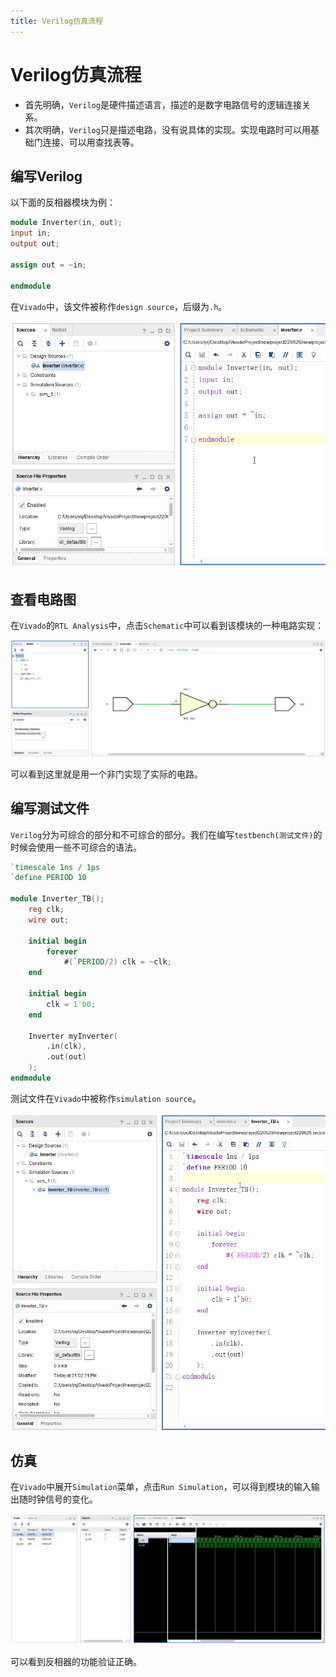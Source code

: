 ```yaml
---
title: Verilog仿真流程
---
```


# Verilog仿真流程

- 首先明确，`Verilog`是硬件描述语言，描述的是数字电路信号的逻辑连接关系。
- 其次明确，`Verilog`只是描述电路，没有说具体的实现。实现电路时可以用基础门连接、可以用查找表等。

## 编写Verilog

以下面的反相器模块为例：

```verilog
module Inverter(in, out);
input in;
output out;

assign out = ~in;

endmodule
```

在`Vivado`中，该文件被称作`design source`，后缀为`.h`。

![](./images-verilog-simulation/Verilog%20source%20file.png)

## 查看电路图

在`Vivado`的`RTL Analysis`中，点击`Schematic`中可以看到该模块的一种电路实现：

![](./images-verilog-simulation/RTL%20analysis%20-%20schematic.png)

可以看到这里就是用一个非门实现了实际的电路。

## 编写测试文件

`Verilog`分为可综合的部分和不可综合的部分。我们在编写`testbench(测试文件)`的时候会使用一些不可综合的语法。

```verilog
`timescale 1ns / 1ps
`define PERIOD 10

module Inverter_TB();
    reg clk;
    wire out;

    initial begin
        forever
            #(`PERIOD/2) clk = ~clk;
    end

    initial begin
        clk = 1'b0;
    end

    Inverter myInverter(
        .in(clk),
        .out(out)
    );
endmodule
```

测试文件在`Vivado`中被称作`simulation source`。

![](./images-verilog-simulation/Verilog%20testbench%20file.png)

## 仿真

在`Vivado`中展开`Simulation`菜单，点击`Run Simulation`，可以得到模块的输入输出随时钟信号的变化。

![](./images-verilog-simulation/simulation.png)

可以看到反相器的功能验证正确。
